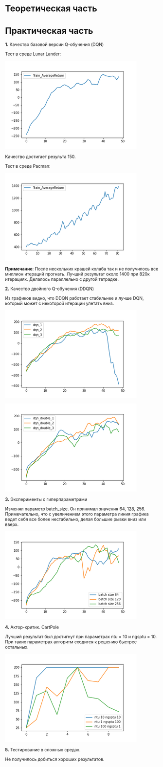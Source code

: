 Теоретическая часть
===================



Практическая часть
===================
__1.__ Качество базовой версии Q-обучения (DQN) 

Тест в среде Lunar Lander:

![LunarLander_1](q1_LunarLander.png)

Качество достигает результа 150.

Тест в среде Pacman:

![Packman_1](q1_Packman.png)

**Примечание**: После нескольких крашей колаба так и не получилось все миллион итераций прогнать. Лучший результат около 1400 при 820к итерациях. Делалось параллельно с другой тетрадке.

__2.__ Качество двойного Q-обучения (DDQN)

Из графиков видно, что DDQN работает стабильнее и лучше DQN, который может с некоторой итерации улетать вниз.

![dqn](q2_dqn_LunarLander.png)

![double_dqn](q2_dqn_double_LunarLander.png)

__3.__ Эксперименты с гиперпараметрами

Изменял параметр batch_size. Он принимал значения 64, 128, 256. Примечательно, что с увеличением этого параметра линия графика ведет себя все более нестабильно, делая большие рывки вниз или вверх.  

![hyperparameters](q3_LunarLander.png)

__4.__ Актор-критик. CartPole

Лучший результат был достигнут при параметрах ntu = 10 и ngsptu = 10. При таких параметрах алгоритм сходится к решению быстрее остальных.

![q4_cartpole](q4_CartPole.png)

__5.__ Тестирование в сложных средах.

Не получилось добиться хороших результатов.
